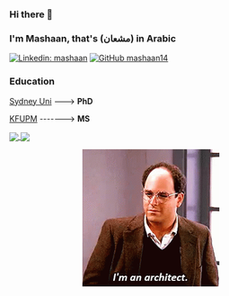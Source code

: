 ### Hi there 👋
### I'm Mashaan, that's (مشعان) in Arabic
[![Linkedin: mashaan](https://img.shields.io/badge/LinkedIn-0077B5?style=for-the-badge&logo=linkedin&logoColor=white)](https://linkedin.com/in/mashaan)
[![GitHub mashaan14](https://img.shields.io/badge/GitHub-100000?style=for-the-badge&logo=github&logoColor=white)](https://github.com/mashaan14)

### Education

[Sydney Uni](https://www.sydney.edu.au/) ---> **PhD**

[KFUPM](http://www.kfupm.edu.sa/) -------> **MS**

<a href="https://github.com/anuraghazra/github-readme-stats">
  <img height=200 align="center" src="https://github-readme-stats.vercel.app/api?username=mashaan14" />
</a>
<a href="https://github.com/anuraghazra/convoychat">
  <img height=200 align="center" src="https://github-readme-stats.vercel.app/api/top-langs?username=mashaan14&layout=compact&langs_count=8&card_width=320" />
</a>
<br/>
<p align="center">
  <img src="seinfeld-george.gif" />
</p>
